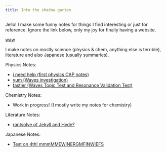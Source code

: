```yaml
---
title: Into the shadow garten
---
```


Jello! I make some funny notes for things I find interesting or just for reference. Ignore the link below, only my joy for finally having a website.

[waw](screw_right_wings.md)

I make notes on mostly science (physics & chem, anything else is terrible), literature and also Japanese (usually summaries). 

Physics Notes:
- [i need help (first physics CAP notes)](Physics/Linear_Motion_Notes.md)
- [yum (Waves investigation)](Physics/Waves_Evaluation_and_Analysis_Task_Research.md)
- [tastier (Waves Topic Test and Resonance Validation Test)](Physics/Waves_and_Resonance_Notes.md)

Chemistry Notes:
- Work in progress! (I mostly write my notes for chemistry)

Literature Notes:
- [rantsolve of Jekyll and Hyde?](Literature/I_hate_psychoanalysis_but_that_and_Jekyll_and_Hyde.md)

Japanese Notes:
- [Test on 4th! mmmMMEWINERGMFINWIEFS](Japanese/Writing_test_summary.md)
